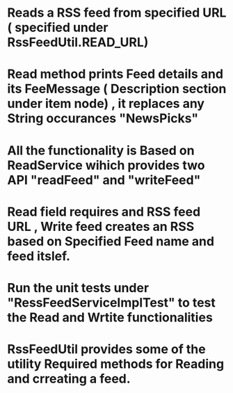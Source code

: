 # Reads a RSS feed from specified URL ( specified under RssFeedUtil.READ_URL)
# Read method prints Feed details and its FeeMessage ( Description section under item node) , it replaces any String occurances "NewsPicks"
# All the functionality is Based on ReadService wihich provides two API "readFeed" and  "writeFeed"
# Read field requires and RSS feed URL , Write feed creates an RSS based on Specified Feed name and feed itslef.
# Run the unit tests under "RessFeedServiceImplTest"  to test the Read and Wrtite functionalities 
# RssFeedUtil provides some of the utility Required methods for Reading  and crreating a feed. 
